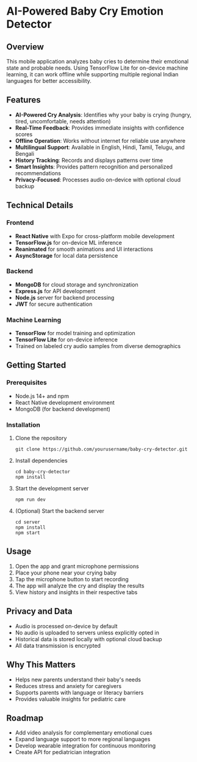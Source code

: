 # AI-Powered Baby Cry Emotion Detector

## Overview
This mobile application analyzes baby cries to determine their emotional state and probable needs. Using TensorFlow Lite for on-device machine learning, it can work offline while supporting multiple regional Indian languages for better accessibility.

## Features
- **AI-Powered Cry Analysis**: Identifies why your baby is crying (hungry, tired, uncomfortable, needs attention)
- **Real-Time Feedback**: Provides immediate insights with confidence scores
- **Offline Operation**: Works without internet for reliable use anywhere
- **Multilingual Support**: Available in English, Hindi, Tamil, Telugu, and Bengali
- **History Tracking**: Records and displays patterns over time
- **Smart Insights**: Provides pattern recognition and personalized recommendations
- **Privacy-Focused**: Processes audio on-device with optional cloud backup

## Technical Details

### Frontend
- **React Native** with Expo for cross-platform mobile development
- **TensorFlow.js** for on-device ML inference
- **Reanimated** for smooth animations and UI interactions
- **AsyncStorage** for local data persistence

### Backend
- **MongoDB** for cloud storage and synchronization
- **Express.js** for API development
- **Node.js** server for backend processing
- **JWT** for secure authentication

### Machine Learning
- **TensorFlow** for model training and optimization
- **TensorFlow Lite** for on-device inference
- Trained on labeled cry audio samples from diverse demographics

## Getting Started

### Prerequisites
- Node.js 14+ and npm
- React Native development environment
- MongoDB (for backend development)

### Installation
1. Clone the repository
   ```
   git clone https://github.com/yourusername/baby-cry-detector.git
   ```

2. Install dependencies
   ```
   cd baby-cry-detector
   npm install
   ```

3. Start the development server
   ```
   npm run dev
   ```

4. (Optional) Start the backend server
   ```
   cd server
   npm install
   npm start
   ```

## Usage
1. Open the app and grant microphone permissions
2. Place your phone near your crying baby
3. Tap the microphone button to start recording
4. The app will analyze the cry and display the results
5. View history and insights in their respective tabs

## Privacy and Data
- Audio is processed on-device by default
- No audio is uploaded to servers unless explicitly opted in
- Historical data is stored locally with optional cloud backup
- All data transmission is encrypted

## Why This Matters
- Helps new parents understand their baby's needs
- Reduces stress and anxiety for caregivers
- Supports parents with language or literacy barriers
- Provides valuable insights for pediatric care

## Roadmap
- Add video analysis for complementary emotional cues
- Expand language support to more regional languages
- Develop wearable integration for continuous monitoring
- Create API for pediatrician integration
